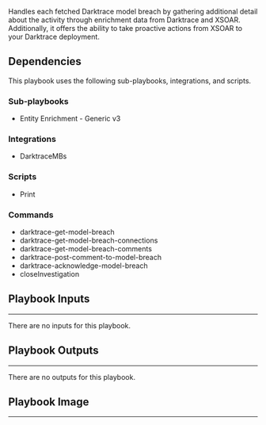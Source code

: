 Handles each fetched Darktrace model breach by gathering additional detail about the activity through enrichment data from Darktrace and XSOAR. Additionally, it offers the ability to take proactive actions from XSOAR to your Darktrace deployment.

## Dependencies

This playbook uses the following sub-playbooks, integrations, and scripts.

### Sub-playbooks

* Entity Enrichment - Generic v3

### Integrations

* DarktraceMBs

### Scripts

* Print

### Commands

* darktrace-get-model-breach
* darktrace-get-model-breach-connections
* darktrace-get-model-breach-comments
* darktrace-post-comment-to-model-breach
* darktrace-acknowledge-model-breach
* closeInvestigation

## Playbook Inputs

---
There are no inputs for this playbook.

## Playbook Outputs

---
There are no outputs for this playbook.

## Playbook Image

---
